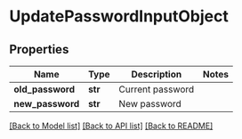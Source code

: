 # UpdatePasswordInputObject

## Properties
Name | Type | Description | Notes
------------ | ------------- | ------------- | -------------
**old_password** | **str** | Current password | 
**new_password** | **str** | New password | 

[[Back to Model list]](../README.md#documentation-for-models) [[Back to API list]](../README.md#documentation-for-api-endpoints) [[Back to README]](../README.md)



